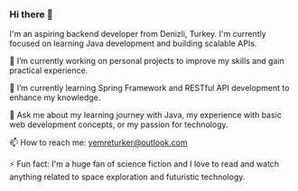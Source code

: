 ### Hi there 👋

I'm an aspiring backend developer from Denizli, Turkey. I'm currently focused on learning Java development and building scalable APIs.

🔭 I’m currently working on personal projects to improve my skills and gain practical experience.

🌱 I’m currently learning Spring Framework and RESTful API development to enhance my knowledge.

💬 Ask me about my learning journey with Java, my experience with basic web development concepts, or my passion for technology.

📫 How to reach me: yemreturker@outlook.com

⚡ Fun fact: I'm a huge fan of science fiction and I love to read and watch anything related to space exploration and futuristic technology.
